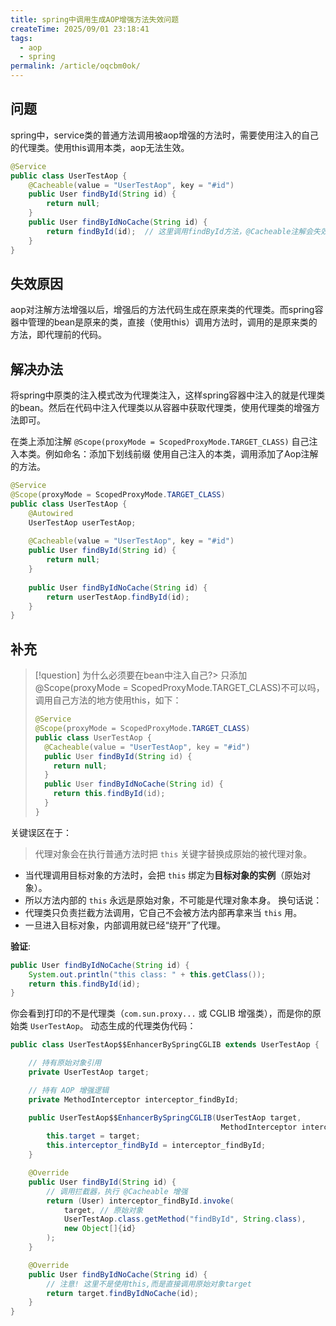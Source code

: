 ```yaml
---
title: spring中调用生成AOP增强方法失效问题
createTime: 2025/09/01 23:18:41
tags:
  - aop
  - spring
permalink: /article/oqcbm0ok/
---
```


## 问题

spring中，service类的普通方法调用被aop增强的方法时，需要使用注入的自己的代理类。使用this调用本类，aop无法生效。

```java
@Service
public class UserTestAop {
    @Cacheable(value = "UserTestAop", key = "#id")
    public User findById(String id) {
        return null;
    }
    public User findByIdNoCache(String id) {
        return findById(id);  // 这里调用findById方法，@Cacheable注解会失效
    }
}
```

## 失效原因

aop对注解方法增强以后，增强后的方法代码生成在原来类的代理类。而spring容器中管理的bean是原来的类，直接（使用this）调用方法时，调用的是原来类的方法，即代理前的代码。

## 解决办法

将spring中原类的注入模式改为代理类注入，这样spring容器中注入的就是代理类的bean。然后在代码中注入代理类以从容器中获取代理类，使用代理类的增强方法即可。

在类上添加注解 `@Scope(proxyMode = ScopedProxyMode.TARGET_CLASS)`
自己注入本类。例如命名：添加下划线前缀
使用自己注入的本类，调用添加了Aop注解的方法。

```java
@Service
@Scope(proxyMode = ScopedProxyMode.TARGET_CLASS)
public class UserTestAop {
    @Autowired
    UserTestAop userTestAop;
    
    @Cacheable(value = "UserTestAop", key = "#id")
    public User findById(String id) {
        return null;
    }
 
    public User findByIdNoCache(String id) {
        return userTestAop.findById(id);
    }
}
```

## 补充
>
> [!question]
> 为什么必须要在bean中注入自己?> 只添加@Scope(proxyMode = ScopedProxyMode.TARGET_CLASS)不可以吗，调用自己方法的地方使用this，如下：
>
> ```java
> @Service
> @Scope(proxyMode = ScopedProxyMode.TARGET_CLASS)
> public class UserTestAop {
>   @Cacheable(value = "UserTestAop", key = "#id")
>   public User findById(String id) {
>     return null;
>   }
>   public User findByIdNoCache(String id) {
>     return this.findById(id);
>   }
> }
> ```

关键误区在于：
> 代理对象会在执行普通方法时把 `this` 关键字替换成原始的被代理对象。

- 当代理调用目标对象的方法时，会把 `this` 绑定为**目标对象的实例**（原始对象）。
- 所以方法内部的 `this` 永远是原始对象，不可能是代理对象本身。
换句话说：
- 代理类只负责拦截方法调用，它自己不会被方法内部再拿来当 `this` 用。
- 一旦进入目标对象，内部调用就已经“绕开”了代理。

**验证**:

```java
public User findByIdNoCache(String id) {
    System.out.println("this class: " + this.getClass());
    return this.findById(id);
}
```

你会看到打印的不是代理类（`com.sun.proxy...` 或 CGLIB 增强类），而是你的原始类 `UserTestAop`。
动态生成的代理类伪代码：

```java
public class UserTestAop$$EnhancerBySpringCGLIB extends UserTestAop {

    // 持有原始对象引用
    private UserTestAop target;

    // 持有 AOP 增强逻辑
    private MethodInterceptor interceptor_findById;

    public UserTestAop$$EnhancerBySpringCGLIB(UserTestAop target,
                                               MethodInterceptor interceptor_findById) {
        this.target = target;
        this.interceptor_findById = interceptor_findById;
    }

    @Override
    public User findById(String id) {
        // 调用拦截器，执行 @Cacheable 增强
        return (User) interceptor_findById.invoke(
            target, // 原始对象
            UserTestAop.class.getMethod("findById", String.class),
            new Object[]{id}
        );
    }

    @Override
    public User findByIdNoCache(String id) {
        // 注意! 这里不是使用this,而是直接调用原始对象target
        return target.findByIdNoCache(id);
    }
}
```
